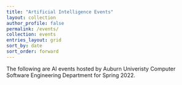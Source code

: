 ```yaml
---
title: "Artificial Intelligence Events"
layout: collection
author_profile: false
permalink: /events/
collection: events
entries_layout: grid
sort_by: date
sort_order: forward
---
```


The following are AI events hosted by Auburn Univeristy Computer Software Engineering Department for Spring 2022.
